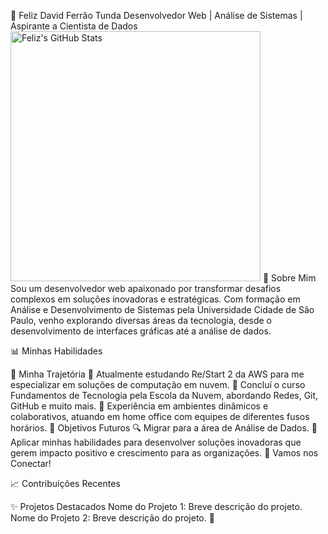🌟 Feliz David Ferrão Tunda
Desenvolvedor Web | Análise de Sistemas | Aspirante a Cientista de Dados
<img src="https://github-readme-stats.vercel.app/api?username=felixdavidwebdev&show_icons=true&theme=radical" alt="Feliz's GitHub Stats" width="400">
🧩 Sobre Mim
Sou um desenvolvedor web apaixonado por transformar desafios complexos em soluções inovadoras e estratégicas. Com formação em Análise e Desenvolvimento de Sistemas pela Universidade Cidade de São Paulo, venho explorando diversas áreas da tecnologia, desde o desenvolvimento de interfaces gráficas até a análise de dados.

📊 Minhas Habilidades

🚀 Minha Trajetória
🌱 Atualmente estudando Re/Start 2 da AWS para me especializar em soluções de computação em nuvem.
🏅 Concluí o curso Fundamentos de Tecnologia pela Escola da Nuvem, abordando Redes, Git, GitHub e muito mais.
💼 Experiência em ambientes dinâmicos e colaborativos, atuando em home office com equipes de diferentes fusos horários.
🎯 Objetivos Futuros
🔍 Migrar para a área de Análise de Dados.
🚀 Aplicar minhas habilidades para desenvolver soluções inovadoras que gerem impacto positivo e crescimento para as organizações.
💬 Vamos nos Conectar!

📈 Contribuições Recentes

✨ Projetos Destacados
Nome do Projeto 1: Breve descrição do projeto.
Nome do Projeto 2: Breve descrição do projeto.
🎨 
